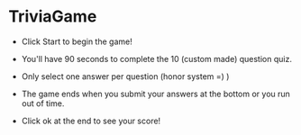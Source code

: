 # TriviaGame

* Click Start to begin the game!

* You'll have 90 seconds to complete the 10 (custom made) question quiz.

* Only select one answer per question (honor system =) )

* The game ends when you submit your answers at the bottom or you run out of time. 

* Click ok at the end to see your score!